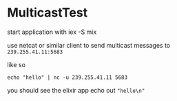 # MulticastTest

start application with iex -S mix

use netcat or similar client to send multicast messages to `239.255.41.11:5683`

like so

    echo "hello" | nc -u 239.255.41.11 5683

you should see the elixir app echo out `"hello\n"`
